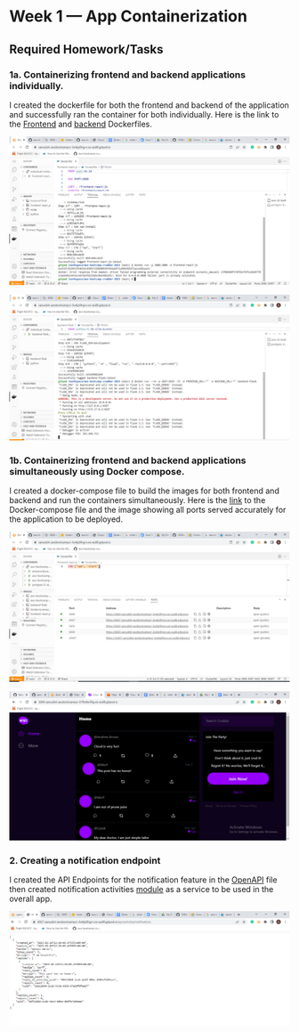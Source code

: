 # Week 1 — App Containerization

## Required Homework/Tasks

### 1a. Containerizing frontend and backend applications individually.

I created the dockerfile for both the frontend and backend of the application and successfully ran the container for both individually. Here is the link to the [Frontend](https://github.com/Sanusi-bit/aws-bootcamp-cruddur-2023/blob/main/frontend-react-js/Dockerfile) and [backend](https://github.com/Sanusi-bit/aws-bootcamp-cruddur-2023/blob/main/backend-flask/Dockerfile) Dockerfiles.

![Image for Frontend container of the application](https://github.com/Sanusi-bit/aws-bootcamp-cruddur-2023/blob/main/journal/assets/Frontend-Containerization-week-1.png)

![Image for backend container of the application](https://github.com/Sanusi-bit/aws-bootcamp-cruddur-2023/blob/main/journal/assets/Backend-containerization-week-1.png)


### 1b. Containerizing frontend and backend applications simultaneously using Docker compose.

I created a docker-compose file to build the images for both frontend and backend and run the containers simultaneously. Here is the [link](https://github.com/Sanusi-bit/aws-bootcamp-cruddur-2023/blob/main/docker-compose.yml) to the Docker-compose file and the image showing all ports served accurately for the application to be deployed.

![Image of all ports served on both frontend and backend of the application to verify successful running of both containers](https://github.com/Sanusi-bit/aws-bootcamp-cruddur-2023/blob/main/journal/assets/docker-compose-week-1.png)

![Cruddur home page verifying successful running of frontend and backend containers](https://github.com/Sanusi-bit/aws-bootcamp-cruddur-2023/blob/main/journal/assets/Cruddur-home-week-1.png)


### 2. Creating a notification endpoint 

I created the API Endpoints for the notification feature in the [OpenAPI](https://github.com/Sanusi-bit/aws-bootcamp-cruddur-2023/blob/main/backend-flask/openapi-3.0.yml) file then created notification activities [module](https://github.com/Sanusi-bit/aws-bootcamp-cruddur-2023/blob/main/backend-flask/services/notifications_activities.py) as a service to be used in the overall app. 

![Image for notifications endpoint](https://github.com/Sanusi-bit/aws-bootcamp-cruddur-2023/blob/main/journal/assets/Notifications-api-endpoint-week-1.png)
